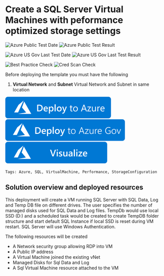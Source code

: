# Create a SQL Server Virtual Machines with peformance optimized storage settings

![Azure Public Test Date](https://azurequickstartsservice.blob.core.windows.net/badges/101-sql-vm-new-storage/PublicLastTestDate.svg)
![Azure Public Test Result](https://azurequickstartsservice.blob.core.windows.net/badges/101-sql-vm-new-storage/PublicDeployment.svg)

![Azure US Gov Last Test Date](https://azurequickstartsservice.blob.core.windows.net/badges/101-sql-vm-new-storage/FairfaxLastTestDate.svg)
![Azure US Gov Last Test Result](https://azurequickstartsservice.blob.core.windows.net/badges/101-sql-vm-new-storage/FairfaxDeployment.svg)

![Best Practice Check](https://azurequickstartsservice.blob.core.windows.net/badges/101-sql-vm-new-storage/BestPracticeResult.svg)
![Cred Scan Check](https://azurequickstartsservice.blob.core.windows.net/badges/101-sql-vm-new-storage/CredScanResult.svg)

Before deploying the template you must have the following

1. **Virtual Network** and **Subnet** Virtual Network and Subnet in same location

[![Deploy To Azure](https://raw.githubusercontent.com/Azure/azure-quickstart-templates/master/1-CONTRIBUTION-GUIDE/images/deploytoazure.svg?sanitize=true)](https://portal.azure.com/#create/Microsoft.Template/uri/https%3A%2F%2Fraw.githubusercontent.com%2FAzure%2Fazure-quickstart-templates%2Fmaster%2F101-sql-vm-new-storage%2Fazuredeploy.json)  
[![Deploy To Azure US Gov](https://raw.githubusercontent.com/Azure/azure-quickstart-templates/master/1-CONTRIBUTION-GUIDE/images/deploytoazuregov.svg?sanitize=true)](https://portal.azure.us/#create/Microsoft.Template/uri/https%3A%2F%2Fraw.githubusercontent.com%2FAzure%2Fazure-quickstart-templates%2Fmaster%2F101-sql-vm-new-storage%2Fazuredeploy.json)
[![Visualize](https://raw.githubusercontent.com/Azure/azure-quickstart-templates/master/1-CONTRIBUTION-GUIDE/images/visualizebutton.svg?sanitize=true)](http://armviz.io/#/?load=https%3A%2F%2Fraw.githubusercontent.com%2FAzure%2Fazure-quickstart-templates%2Fmaster%2F101-sql-vm-new-storage%2Fazuredeploy.json)

`Tags: Azure, SQL, VirtualMachine, Performance, StorageConfiguration`

## Solution overview and deployed resources

This deployment will create a VM running SQL Server with SQL Data, Log and Temp DB file on different drives.
The user specifies the number of managed disks used for SQL Data and Log files.
TempDb would use local SSD (D:) and a scheduled task would be created to create TempDB folder structure and start default SQL Instance if local SSD is reset during VM restart. 
SQL Server will use Windows Authentication.

The following resources will be created
 - A Network security group allowing RDP into VM
 - A Public IP address
 - A Virtual Machine joined the existing vNet
 - Managed Disks for Sql Data and Log 
 - A Sql Virtual Machine resource attached to the VM


